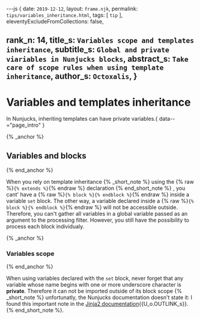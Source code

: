 ---js
{
  date:      `2019-12-12`,
  layout:    `frame.njk`,
  permalink: `tips/variables_inheritance.html`,
  tags:      [ `tip` ],
  eleventyExcludeFromCollections: false,

  rank_n:     14,
  title_s:    `Variables scope and templates inheritance`,
  subtitle_s: `Global and private viariables in Nunjucks blocks`,
  abstract_s: `Take care of scope rules when using template inheritance`,
  author_s:   `Octoxalis`,
}
---
[comment]: # (======== Post ========)
# Variables and templates inheritance

In Nunjucks, inheriting templates can have private variables.{ data--="page_intro" }

{% _anchor %}
## Variables and blocks
{% end_anchor %}


When you rely on template inheritance
{% _short_note %}
using the {% raw %}`{% extends %}`{% endraw %} declaration
{% end_short_note %}
, you cant' have a {% raw %}`{% block %}{% endblock %}`{% endraw %} inside a variable `set` block. The other way, a variable declared inside a {% raw %}`{% block %}{% endblock %}`{% endraw %} will not be accessible outside. Therefore, you can't gather all variables in a global variable passed as an argument to the processing filter. However, you still have the possibility to process each block individualy.

{% _anchor %}
### Variables scope
{% end_anchor %}


When using variables declared with the `set` block, never forget that any variable whose name begins with one or more underscore character is **private**. Therefore it can not be imported outside of its block scope
{% _short_note %}
unfortunatly, the Nunjucks documentation doesn't state it: I found this important note in the [Jinja2 documentation]{{U_o.OUTLINK_s}}.
{% end_short_note %}.


[comment]: # (======== Links ========)

[Jinja2 documentation]: https://jinja.palletsprojects.com/en/2.10.x/templates/#import